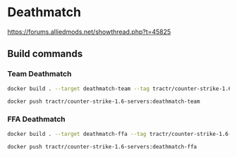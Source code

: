 # Deathmatch

https://forums.alliedmods.net/showthread.php?t=45825

## Build commands

### Team Deathmatch

```bash
docker build . --target deathmatch-team --tag tractr/counter-strike-1.6-servers:deathmatch-team
```

```bash
docker push tractr/counter-strike-1.6-servers:deathmatch-team
```

### FFA Deathmatch

```bash
docker build . --target deathmatch-ffa --tag tractr/counter-strike-1.6-servers:deathmatch-ffa
```

```bash
docker push tractr/counter-strike-1.6-servers:deathmatch-ffa
```
